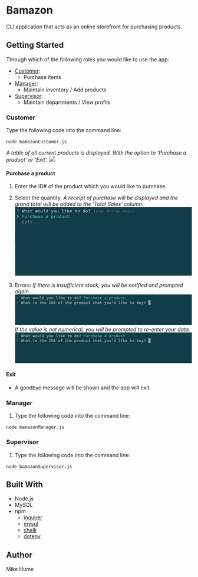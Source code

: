 # Bamazon
CLI application that acts as an online storefront for purchasing products. 

## Getting Started
Through which of the following roles you would like to use the app:
-   [Customer](#customer):
    -   Purchase items
-   [Manager](#manager):
    -   Maintain inventory / Add products
-   [Supervisor](#supervisor):
    -   Maintain departments / View profits

### <a name="customer"></a> Customer
Type the following code into the command line:
```
node bamazonCustomer.js
```
*A table of all current products is displayed. With the option to 'Purchase a product' or 'Exit'.*
![](gifs/customer.gif)


#### Purchase a product
1.  Enter the ID# of the product which you would like to purchase.
2.  Select the quantity.
*A receipt of purchase will be displayed and the grand total will be added to the 'Total Sales' column.*
![](gifs/purchase.gif)

3. Errors:
*If there is insufficient stock, you will be notified and prompted again.*
![](gifs/insufficient-qty.gif)
*If the value is not numerical, you will be prompted to re-enter your data.*
![](gifs/invalid-num.gif)

#### Exit
-   A goodbye message will be shown and the app will exit.

### <a name="manager"></a> Manager
1. Type the following code into the command line:
```
node bamazonManager.js
```



### <a name="supervisor"></a> Supervisor
1. Type the following code into the command line:
```
node bamazonSupervisor.js
```


## Built With
* Node.js
* MySQL
* npm
    * [inquirer](https://www.npmjs.com/package/inquirer)
    * [mysql](https://www.npmjs.com/package/mysql)
    * [chalk](https://www.npmjs.com/package/chalk)
    * [dotenv](https://www.npmjs.com/package/dotenv)

## Author
Mike Hume
